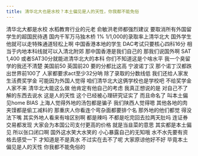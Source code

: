```yaml
---
title: 清华北大也是水校？本土偏见是人的天性，你我都不能免俗
---
```

清华北大都是水校
水稻教育行业的元老
俞敏洪老师都强烈建议
要取消所有外国留学生的超国民待遇
国内千军万马独木桥 1%
1/1,000的录取率上清华北大
国外学生
他就可以走特殊通道轻松上啊
中国香港本地的学生
DAC考试只要核心四科16分
相当于内地本科线就可以入清北附郊
那中国香港是我们自己的
那我们说国外啊
SAT 1,400
或者SAT30分就能进清华北大的本科
你们不知道这是个啥水平
我一个臭留学的我还不清楚
美国前50
英国前20
要的分都比这高
宁波诺丁汉
那个诺丁汉都跌出世界前100了
人家都要求act至少32分呐
除了录取的分数线低
我们还给人家发生活费奖学金
可能因为外国人觉得
咱们清华北大这俩学校也是学校吧
不给奖学金人家不来
清华北大能这么做
他肯定有他自己的考虑
我真正想说的是
对自己不了解的东西去说水
这是人的天性
这个已经被心理研究证实了
而且命名了
叫本土偏见home BIAS
上海人觉得外地的汤包都是骗子
我们陕西人觉得嗯
其他各地的肉夹馍都是偷工减料的
那重庆人你看连个弯杂面都要排个名
那外地的他们都觉
得没法下嘴
其实外地人看来有啥区别啊
都是辣吗
不都是吃完回去拉两天肚吗
连证券交易都发现
大家会为本国公司支付更高的价格
就是当韭菜的意思
其实都是本土偏见
所以张口闭口啊
国外这水笑大水笑的
小心暴露自己的无知哦
水不水先要有资格去感受一下
才知道是不是真水
不过实在去不了呢
大家原谅他好不好
毕竟本土偏见是人的天性
你我都不能免俗的
